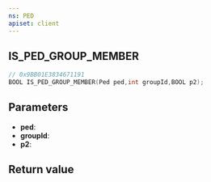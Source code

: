 ```yaml
---
ns: PED
apiset: client
---
```

## IS_PED_GROUP_MEMBER

```c
// 0x9BB01E3834671191
BOOL IS_PED_GROUP_MEMBER(Ped ped,int groupId,BOOL p2);
```


## Parameters
* **ped**:
* **groupId**:
* **p2**:

## Return value

